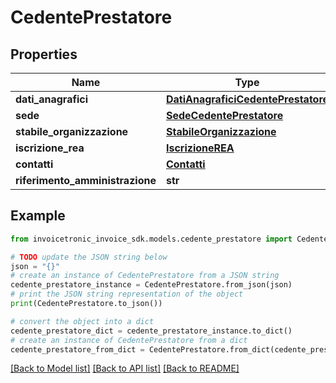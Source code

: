 # CedentePrestatore


## Properties

Name | Type | Description | Notes
------------ | ------------- | ------------- | -------------
**dati_anagrafici** | [**DatiAnagraficiCedentePrestatore**](DatiAnagraficiCedentePrestatore.md) |  | [optional] 
**sede** | [**SedeCedentePrestatore**](SedeCedentePrestatore.md) |  | [optional] 
**stabile_organizzazione** | [**StabileOrganizzazione**](StabileOrganizzazione.md) |  | [optional] 
**iscrizione_rea** | [**IscrizioneREA**](IscrizioneREA.md) |  | [optional] 
**contatti** | [**Contatti**](Contatti.md) |  | [optional] 
**riferimento_amministrazione** | **str** |  | [optional] 

## Example

```python
from invoicetronic_invoice_sdk.models.cedente_prestatore import CedentePrestatore

# TODO update the JSON string below
json = "{}"
# create an instance of CedentePrestatore from a JSON string
cedente_prestatore_instance = CedentePrestatore.from_json(json)
# print the JSON string representation of the object
print(CedentePrestatore.to_json())

# convert the object into a dict
cedente_prestatore_dict = cedente_prestatore_instance.to_dict()
# create an instance of CedentePrestatore from a dict
cedente_prestatore_from_dict = CedentePrestatore.from_dict(cedente_prestatore_dict)
```
[[Back to Model list]](../README.md#documentation-for-models) [[Back to API list]](../README.md#documentation-for-api-endpoints) [[Back to README]](../README.md)


